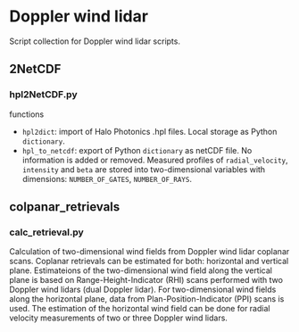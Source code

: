# Doppler wind lidar

Script collection for Doppler wind lidar scripts.

## 2NetCDF 
### hpl2NetCDF.py
functions
- `hpl2dict`: import of Halo Photonics .hpl files. Local storage as Python `dictionary`.
- `hpl_to_netcdf`: export of Python `dictionary` as netCDF file. No information is added or removed. Measured profiles of `radial_velocity`, `intensity` and `beta` are stored into two-dimensional variables with dimensions: `NUMBER_OF_GATES`, `NUMBER_OF_RAYS`.  

## colpanar_retrievals
### calc_retrieval.py
Calculation of two-dimensional wind fields from Doppler wind lidar coplanar scans. Coplanar retrievals can be estimated for both: horizontal and vertical plane. Estimateions of the two-dimensional wind field along the vertical plane is based on Range-Height-Indicator (RHI) scans performed with two Doppler wind lidars (dual Doppler lidar). For two-dimensional wind fields along  the horizontal plane, data from Plan-Position-Indicator (PPI) scans is used. The estimation of the horizontal wind field can be done for radial velocity measurements of two or three Doppler wind lidars.  

